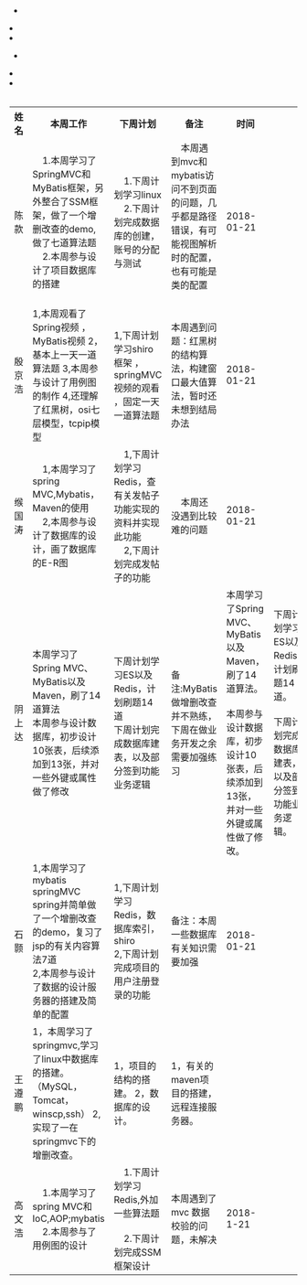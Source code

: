 


<table class="tg">
  <tr>
    <th class="tg-yw4l">姓名</th>
    <th class="tg-yw4l">本周工作</th>
    <th class="tg-yw4l">下周计划</th>
    <th class="tg-yw4l">备注</th>
    <th class="tg-yw4l">时间</th>
  </tr>
  <tr>
    <td class="tg-yw4l">陈款</td>
    <td class="tg-yw4l">
      1.本周学习了SpringMVC和MyBatis框架，另外整合了SSM框架，做了一个增删改查的demo,做了七道算法题<br>
      2.本周参与设计了项目数据库的搭建
   </td>
    <td class="tg-yw4l">
      1.下周计划学习linux<br>
      2.下周计划完成数据库的创建，账号的分配与测试
    </td>
    <td class="tg-yw4l">
      本周遇到mvc和mybatis访问不到页面的问题，几乎都是路径错误，有可能视图解析时的配置，也有可能是类的配置
    </td>
    <td class="tg-yw4l">
      2018-01-21
    </td>
  </tr>
  <tr>
    <td class="tg-yw4l">殷京浩</td>
    <td class="tg-yw4l">
       1,本周观看了Spring视频 ，MyBatis视频    
       2，基本上一天一道算法题 
       3,本周参与设计了用例图的制作
       4,还理解了红黑树，osi七层模型，tcpip模型
 </td>
    <td class="tg-yw4l">
      1,下周计划学习shiro框架 ，springMVC视频的观看 ，固定一天一道算法题
    </td>
    <td class="tg-yw4l">
      本周遇到问题：红黑树的结构算法，构建窗口最大值算法，暂时还未想到结局办法 
            </td>
    <td class="tg-yw4l">
      2018-01-21
    </td>
  </tr>
  <tr>
   <tr>
    <td class="tg-yw4l">缑国涛</td>
    <td class="tg-yw4l"> 
      1,本周学习了spring MVC,Mybatis，Maven的使用<br>
      2,本周参与设计了数据库的设计，画了数据库的E-R图
    </td>
    <td class="tg-yw4l">
      1,下周计划学习Redis，查有关发帖子功能实现的资料并实现此功能<br>
      2,下周计划完成发帖子的功能
   </td>
     <td class="tg-yw4l">
      本周还没遇到比较难的问题
    </td>
    <td class="tg-yw4l">
      2018-01-21
    </td>
  </tr>
  </tr>
  <tr>
    <td class="tg-yw4l">阴上达</td>  
          
-    <td class="tg-yw4l">本周学习了Spring MVC、MyBatis以及Maven，刷了14道算法<br/> 本周参与设计数据库，初步设计10张表，后续添加到13张，并对一些外键或属性做了修改</td>  
          
-    <td class="tg-yw4l">下周计划学习ES以及Redis，计划刷题14道<br/> 下周计划完成数据库建表，以及部分签到功能业务逻辑</td>  
          
-    <td class="tg-yw4l">备注:MyBatis做增删改查并不熟练，下周在做业务开发之余需要加强练习</td>  
          
+    <td class="tg-yw4l">本周学习了Spring MVC、MyBatis以及Maven，刷了14道算法。<br/><br/> 本周参与设计数据库，初步设计10张表，后续添加到13张，并对一些外键或属性做了修改。</td>  
          
+    <td class="tg-yw4l">下周计划学习ES以及Redis，计划刷题14道。<br/><br/> 下周计划完成数据库建表，以及部分签到功能业务逻辑。</td>  
          
+    <td class="tg-yw4l">备注:MyBatis做增删改查并不熟练，下周在做业务开发之余需要加强练习。</td>  
          
     <td class="tg-yw4l">2018-01-21</td>  
  </tr>
  <tr>
    <td class="tg-yw4l">石颢</td>
    <td class="tg-yw4l">
      1,本周学习了mybatis springMVC spring并简单做了一个增删改查的demo，复习了jsp的有关内容算法7道     <br>
      2,本周参与设计了数据的设计服务器的搭建及简单的配置
    </td>
    <td class="tg-yw4l">
      1,下周计划学习Redis，数据库索引，shiro<br>
      2,下周计划完成项目的用户注册登录的功能
    </td>
    <td class="tg-yw4l">
      备注：本周一些数据库有关知识需要加强
    </td>
    <td class="tg-yw4l">
      2018-01-21
    </td>
  </tr>
  <tr>
    <td class="tg-yw4l">王遵鹏</td>
    <td class="tg-yw4l">
      1，本周学习了springmvc,学习了linux中数据库的搭建。（MySQL，Tomcat，winscp,ssh）
      2, 实现了一在springmvc下的增删改查。
    </td>
    <td class="tg-yw4l">
      1，项目的结构的搭建。
      2，数据库的设计。
    </td>
    <td class="tg-yw4l">
      1，有关的maven项目的搭建，远程连接服务器。
    </td>
    <td class="tg-yw4l"></td>
  </tr><tr>
   <td class="tg-yw4l">高文浩</td>
    <td class="tg-yw4l">
      1.本周学习了spring MVC和IoC,AOP;mybatis <br>
      2.本周参与了用例图的设计
    </td>
    <td class="tg-yw4l">
      1.下周计划学习Redis,外加一些算法题  <br>
      2.下周计划完成SSM框架设计</td>
    <td class="tg-yw4l">本周遇到了 mvc 数据校验的问题，未解决</td>
    <td class="tg-yw4l">2018-1-21</td>
  </tr>
</table>
